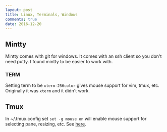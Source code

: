 ```yaml
---
layout: post
title: Linux, Terminals, Windows
comments: true
date: 2016-12-20
---
```


## Mintty

Mintty comes with git for windows. It comes with an ssh client so you don't need putty. I found mintty to be easier to work with.

### TERM

Setting term to be `xterm-256color` gives mouse support for vim, tmux, etc. Originally it was `xterm` and it didn't work.


## Tmux

In ~/.tmux.config set `set -g mouse on` will enable mouse support for selecting pane, resizing, etc. See [here](http://stackoverflow.com/a/33336609/695964).

